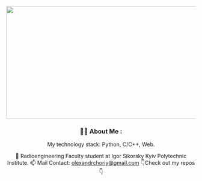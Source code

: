 <div align="center">
  <a href="#">
    <img src="https://wallpapercosmos.com/w/full/8/e/3/1473685.jpg" width="600" height="300"/>
  </a>
</div>

<div align="center">

### :man_technologist: About Me :
My technology stack: Python, C/C++, Web.

 :bank: Radioengineering Faculty student 
 at Igor Sikorsky Kyiv Polytechnic Institute. 
 :mailbox: Mail Contact: olexandrchoriy@gmail.com 
👇Check out my repos👇

